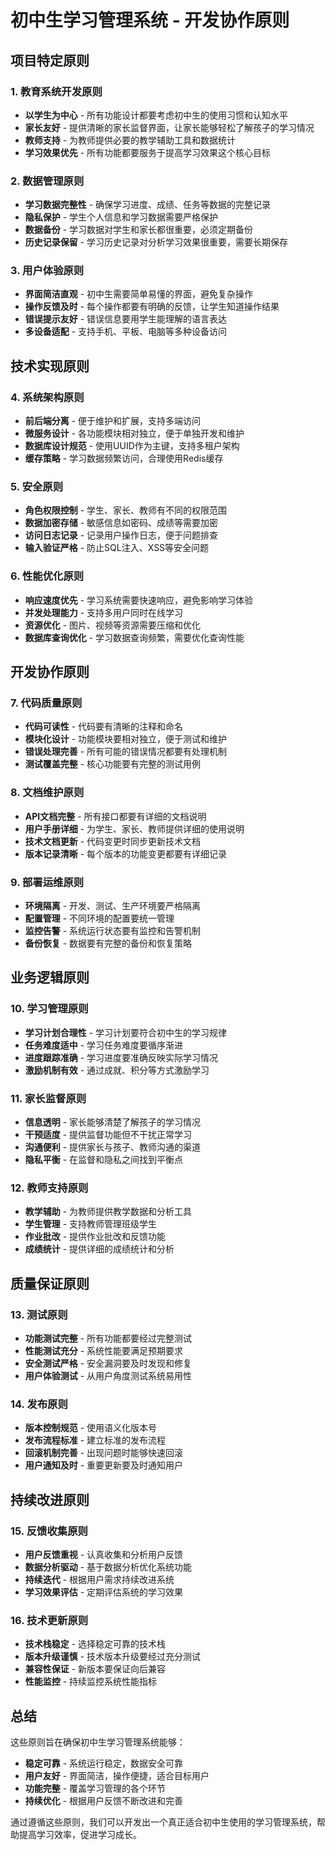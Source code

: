 # 初中生学习管理系统 - 开发协作原则

## 项目特定原则

### 1. 教育系统开发原则
- **以学生为中心** - 所有功能设计都要考虑初中生的使用习惯和认知水平
- **家长友好** - 提供清晰的家长监督界面，让家长能够轻松了解孩子的学习情况
- **教师支持** - 为教师提供必要的教学辅助工具和数据统计
- **学习效果优先** - 所有功能都要服务于提高学习效果这个核心目标

### 2. 数据管理原则
- **学习数据完整性** - 确保学习进度、成绩、任务等数据的完整记录
- **隐私保护** - 学生个人信息和学习数据需要严格保护
- **数据备份** - 学习数据对学生和家长都很重要，必须定期备份
- **历史记录保留** - 学习历史记录对分析学习效果很重要，需要长期保存

### 3. 用户体验原则
- **界面简洁直观** - 初中生需要简单易懂的界面，避免复杂操作
- **操作反馈及时** - 每个操作都要有明确的反馈，让学生知道操作结果
- **错误提示友好** - 错误信息要用学生能理解的语言表达
- **多设备适配** - 支持手机、平板、电脑等多种设备访问

## 技术实现原则

### 4. 系统架构原则
- **前后端分离** - 便于维护和扩展，支持多端访问
- **微服务设计** - 各功能模块相对独立，便于单独开发和维护
- **数据库设计规范** - 使用UUID作为主键，支持多租户架构
- **缓存策略** - 学习数据频繁访问，合理使用Redis缓存

### 5. 安全原则
- **角色权限控制** - 学生、家长、教师有不同的权限范围
- **数据加密存储** - 敏感信息如密码、成绩等需要加密
- **访问日志记录** - 记录用户操作日志，便于问题排查
- **输入验证严格** - 防止SQL注入、XSS等安全问题

### 6. 性能优化原则
- **响应速度优先** - 学习系统需要快速响应，避免影响学习体验
- **并发处理能力** - 支持多用户同时在线学习
- **资源优化** - 图片、视频等资源需要压缩和优化
- **数据库查询优化** - 学习数据查询频繁，需要优化查询性能

## 开发协作原则

### 7. 代码质量原则
- **代码可读性** - 代码要有清晰的注释和命名
- **模块化设计** - 功能模块要相对独立，便于测试和维护
- **错误处理完善** - 所有可能的错误情况都要有处理机制
- **测试覆盖完整** - 核心功能要有完整的测试用例

### 8. 文档维护原则
- **API文档完整** - 所有接口都要有详细的文档说明
- **用户手册详细** - 为学生、家长、教师提供详细的使用说明
- **技术文档更新** - 代码变更时同步更新技术文档
- **版本记录清晰** - 每个版本的功能变更都要有详细记录

### 9. 部署运维原则
- **环境隔离** - 开发、测试、生产环境要严格隔离
- **配置管理** - 不同环境的配置要统一管理
- **监控告警** - 系统运行状态要有监控和告警机制
- **备份恢复** - 数据要有完整的备份和恢复策略

## 业务逻辑原则

### 10. 学习管理原则
- **学习计划合理性** - 学习计划要符合初中生的学习规律
- **任务难度适中** - 学习任务难度要循序渐进
- **进度跟踪准确** - 学习进度要准确反映实际学习情况
- **激励机制有效** - 通过成就、积分等方式激励学习

### 11. 家长监督原则
- **信息透明** - 家长能够清楚了解孩子的学习情况
- **干预适度** - 提供监督功能但不干扰正常学习
- **沟通便利** - 提供家长与孩子、教师沟通的渠道
- **隐私平衡** - 在监督和隐私之间找到平衡点

### 12. 教师支持原则
- **教学辅助** - 为教师提供教学数据和分析工具
- **学生管理** - 支持教师管理班级学生
- **作业批改** - 提供作业批改和反馈功能
- **成绩统计** - 提供详细的成绩统计和分析

## 质量保证原则

### 13. 测试原则
- **功能测试完整** - 所有功能都要经过完整测试
- **性能测试充分** - 系统性能要满足预期要求
- **安全测试严格** - 安全漏洞要及时发现和修复
- **用户体验测试** - 从用户角度测试系统易用性

### 14. 发布原则
- **版本控制规范** - 使用语义化版本号
- **发布流程标准** - 建立标准的发布流程
- **回滚机制完善** - 出现问题时能够快速回滚
- **用户通知及时** - 重要更新要及时通知用户

## 持续改进原则

### 15. 反馈收集原则
- **用户反馈重视** - 认真收集和分析用户反馈
- **数据分析驱动** - 基于数据分析优化系统功能
- **持续迭代** - 根据用户需求持续改进系统
- **学习效果评估** - 定期评估系统的学习效果

### 16. 技术更新原则
- **技术栈稳定** - 选择稳定可靠的技术栈
- **版本升级谨慎** - 技术版本升级要经过充分测试
- **兼容性保证** - 新版本要保证向后兼容
- **性能监控** - 持续监控系统性能指标

## 总结

这些原则旨在确保初中生学习管理系统能够：
- **稳定可靠** - 系统运行稳定，数据安全可靠
- **用户友好** - 界面简洁，操作便捷，适合目标用户
- **功能完整** - 覆盖学习管理的各个环节
- **持续优化** - 根据用户反馈不断改进和完善

通过遵循这些原则，我们可以开发出一个真正适合初中生使用的学习管理系统，帮助提高学习效率，促进学习成长。
